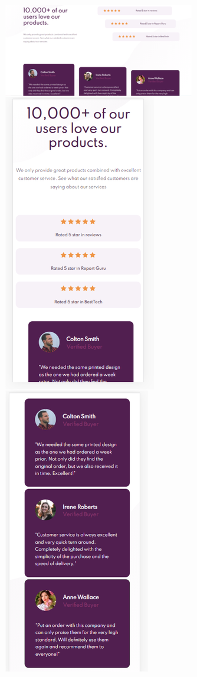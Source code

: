 ![desktop version](./desktop.png)
![mobile version top](./mobiletop.png)
![mobile version bottom](./mobilebottom.png)